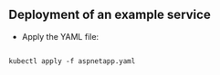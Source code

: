 ## Deployment of an example service

* Apply the YAML file:

```

kubectl apply -f aspnetapp.yaml

```

